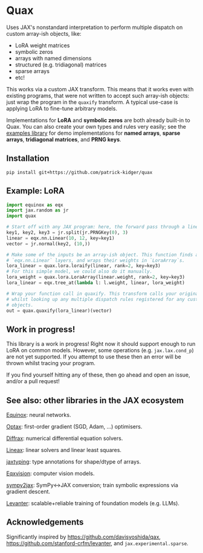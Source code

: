 # Quax

Uses JAX's nonstandard interpretation to perform multiple dispatch on custom array-ish objects, like:

- LoRA weight matrices
- symbolic zeros
- arrays with named dimensions
- structured (e.g. tridiagonal) matrices
- sparse arrays
- etc!

This works via a custom JAX transform. This means that it works even with existing programs, that were not written to accept such array-ish objects: just wrap the program in the `quaxify` transform. A typical use-case is applying LoRA to fine-tune arbitrary models.

Implementations for **LoRA** and **symbolic zeros** are both already built-in to Quax. You can also create your own types and rules very easily; see the [examples library](https://github.com/patrick-kidger/quax/tree/main/examples) for demo implementations for **named arrays**, **sparse arrays**, **tridiagonal matrices**, and **PRNG keys**.

## Installation

```
pip install git+https://github.com/patrick-kidger/quax
```

## Example: LoRA

```python
import equinox as eqx
import jax.random as jr
import quax

# Start off with any JAX program: here, the forward pass through a linear layer.
key1, key2, key3 = jr.split(jr.PRNGKey(0), 3)
linear = eqx.nn.Linear(10, 12, key=key1)
vector = jr.normal(key2, (10,))

# Make some of the inputs be an array-ish object. This function finds all
# `eqx.nn.Linear` layers, and wraps their weights in `LoraArray`s.
lora_linear = quax.lora.loraify(linear, rank=2, key=key3)
# For this simple model, we could also do it manually.
lora_weight = quax.lora.LoraArray(linear.weight, rank=2, key=key3)
lora_linear = eqx.tree_at(lambda l: l.weight, linear, lora_weight)

# Wrap your function call in quaxify. This transform calls your original function,
# whilst looking up any multiple dispatch rules registered for any custom array-ish
# objects.
out = quax.quaxify(lora_linear)(vector)
```

## Work in progress!

This library is a work in progress! Right now it should support enough to run LoRA on common models. However, some operations (e.g. `jax.lax.cond_p`) are not yet supported. If you attempt to use these then an error will be thrown whilst tracing your program.

If you find yourself hitting any of these, then go ahead and open an issue, and/or a pull request!

## See also: other libraries in the JAX ecosystem

[Equinox](https://github.com/patrick-kidger/equinox): neural networks.

[Optax](https://github.com/deepmind/optax): first-order gradient (SGD, Adam, ...) optimisers.

[Diffrax](https://github.com/patrick-kidger/diffrax): numerical differential equation solvers.

[Lineax](https://github.com/google/lineax): linear solvers and linear least squares.

[jaxtyping](https://github.com/google/jaxtyping): type annotations for shape/dtype of arrays.

[Eqxvision](https://github.com/paganpasta/eqxvision): computer vision models.

[sympy2jax](https://github.com/google/sympy2jax): SymPy<->JAX conversion; train symbolic expressions via gradient descent.

[Levanter](https://github.com/stanford-crfm/levanter): scalable+reliable training of foundation models (e.g. LLMs).

## Acknowledgements

Significantly inspired by https://github.com/davisyoshida/qax, https://github.com/stanford-crfm/levanter, and `jax.experimental.sparse`.

